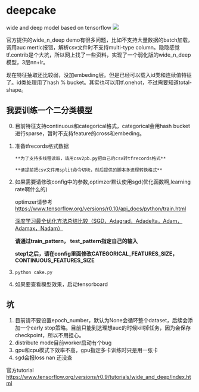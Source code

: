 # deepcake
wide and deep model based on tensorflow
![](https://www.tensorflow.org/versions/r0.9/images/wide_n_deep.svg)

官方提供的wide_n_deep demo有很多问题，比如不支持大量数据的batch加载，调用auc mertic报错，解析csv文件时不支持multi-type column。隐隐感觉tf.contrib是个大坑，所以网上找了一些资料，实现了一个弱化版的wide_n_deep模型，3层nn+lr。

现在特征抽取还比较弱，没加embeding层。但是已经可以载入id类和连续值特征了。id类处理用了hash % bucket。其实也可以用tf.onehot，不过需要知道total-shape。

## 我要训练一个二分类模型
0. 目前特征支持continuous和categorical格式，categorical会用hash bucket进行sparse，暂时不支持feature的cross和embeding。
1. 准备tfrecords格式数据

       **为了支持多线程读取，请用csv2pb.py把自己的csv转tfrecords格式**

       **请提前把csv文件用split命令切块，然后提供的脚本多进程转换格式**

2. 如果需要请修改config中的参数,optimzer默认使用sgd(优化函数啊,learning rate啊什么的)
      
      optimzer请参考
            https://www.tensorflow.org/versions/r0.10/api_docs/python/train.html

      [深度学习最全优化方法总结比较（SGD，Adagrad，Adadelta，Adam，Adamax，Nadam）](https://zhuanlan.zhihu.com/p/22252270)      

            
      **请通过train_pattern， test_pattern指定自己的输入**
      
      **step1之后，请在config里面修改CATEGORICAL_FEATURES_SIZE，CONTINUOUS_FEATURES_SIZE**
      
3. ``` python cake.py ```
4. 如果要查看模型效果，启动tensorboard

## 坑

1. 目前请不要设置epoch_number，默认为None会循环整个dataset，后续会添加一个early stop策略。目前只能到达理想auc的时候kill掉任务，因为会保存checkpoint，所以不用担心。
2. distribute mode目前worker启动有个bug
3. gpu和cpu模式下效率不高，gpu指定多卡训练时只是用一张卡
4. sgd会报loss nan 还没查

官方tutorial
https://www.tensorflow.org/versions/r0.9/tutorials/wide_and_deep/index.html
